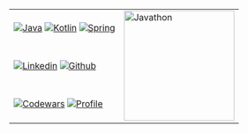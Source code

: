 <!-- HTML -->
<table>
  <tr>
    <td>
      <!-- Skills -->
      <a href="#"><img src="https://img.shields.io/badge/Java-ED8B00?style=for-the-badge&logo=java&logoColor=white" alt="Java"/></a>
      <a href="#"><img src="https://img.shields.io/badge/Kotlin-0095D5?&style=for-the-badge&logo=kotlin&logoColor=white" alt="Kotlin"/></a>
      <a href="#"><img src="https://img.shields.io/badge/Spring-6DB33F?style=for-the-badge&logo=spring&logoColor=white" alt="Spring"/></a>
    </td>
    <td rowspan="3">
      <!-- Wins -->
      <img src="https://i.postimg.cc/ZKN0H666/javathon-results.png" alt="Javathon" width="200"/>      
    </td>
  </tr>
  <tr>
    <td>
      <!-- Stats -->
      <a href="https://www.linkedin.com/in/skubatko"><img src="https://img.shields.io/badge/Sergey%20Kubatko-blue?style=flat&logo=Linkedin&logoColor=white" alt="Linkedin"/></a>
      <a href="https://gitstats.me/skubatko"><img src="https://img.shields.io/badge/-skubatko-black?style=flat&labelColor=black&logo=github&logoColor=white" alt="Github"/></a>
    </td>
  </tr>
  <tr>
    <td>
      <!-- Badges -->
      <a href="https://www.codewars.com/users/skubatko"><img src="https://www.codewars.com/users/skubatko/badges/micro" alt="Codewars"/></a>
      <a href="#"><img src="https://komarev.com/ghpvc/?username=skubatko&style=flat" alt="Profile"/></a>
    </td>
  </tr>
</table>

<!-- MD -->
<!-- Skills -->
<!-- ![Java](https://img.shields.io/badge/Java-ED8B00?style=for-the-badge&logo=java&logoColor=white) -->
<!-- ![Kotlin](https://img.shields.io/badge/Kotlin-0095D5?&style=for-the-badge&logo=kotlin&logoColor=white) -->
<!-- ![Spring](https://img.shields.io/badge/Spring-6DB33F?style=for-the-badge&logo=spring&logoColor=white) -->

<!-- Badges -->
<!-- [![Linkedin](https://img.shields.io/badge/Sergey%20Kubatko-blue?style=flat&logo=Linkedin&logoColor=white)](https://www.linkedin.com/in/skubatko/) -->
<!-- [![Github](https://img.shields.io/badge/-skubatko-black?style=flat&labelColor=black&logo=github&logoColor=white)](https://gitstats.me/skubatko) -->

<!-- Stats -->
<!-- [![Codewars](https://www.codewars.com/users/skubatko/badges/micro)](https://www.codewars.com/users/skubatko) -->
<!-- ![Profile](https://komarev.com/ghpvc/?username=skubatko&style=flat) -->

<!-- GitStats -->
<!-- https://github.com/anuraghazra/github-readme-stats -->
<!-- ![skubatko's github stats](https://github-readme-stats.vercel.app/api?username=skubatko&show_icons=true&count_private=true&include_all_commits=true&hide_title=true) -->
